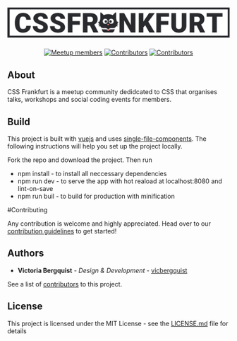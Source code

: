 # ![Logo](docs/cssfrankfurt.png)

<p align="center">
  <a href="https://www.meetup.com/cssfrankfurt/members/"><img src="https://img.shields.io/badge/🐱-%2B100%20members-ff8282.svg?colorA=292A2E" alt="Meetup members"></a>
  <a href="https://github.com/orgs/cssfrankfurt/people?utf8=✓&query=+role%3Aowner" alt="Organisers"><img src="https://img.shields.io/badge/🤓-3%20organisers-ff8282.svg?colorA=292A2E" alt="Contributors"></a>
  <a href="https://github.com/cssfrankfurt/cssfrankfurt.de/graphs/contributors"><img src="https://img.shields.io/badge/😎-2%20contributors-ff8282.svg?colorA=292A2E" alt="Contributors"></a>

</p>

## About

CSS Frankfurt is a meetup community dedidcated to CSS that organises talks, workshops and social coding events for members.

## Build

This project is built with [vuejs](https://vuejs.org) and uses [single-file-components](https://vuejs.org/v2/guide/single-file-components.html).
 The following instructions will help you set up the project locally.

Fork the repo and download the project. Then run
* npm install - to install all neccessary dependencies
* npm run dev - to serve the app with hot reaload at localhost:8080 and lint-on-save
* npm run buil - to build for production with minification

#Contributing

Any contribution is welcome and highly appreciated. Head over to our [contribution guidelines](docs/CONTRIBUTING.md) to get started!

## Authors

* **Victoria Bergquist** - *Design & Development* - [vicbergquist](https://github.com/vicbergquist)

See a list of [contributors](https://github.com/cssfrankfurt/cssfrankfurt.de/graphs/contributors) to this project.

## License

This project is licensed under the MIT License - see the [LICENSE.md](LICENSE.md) file for details
